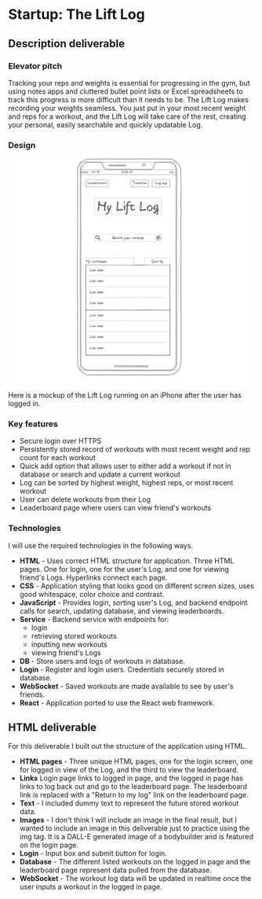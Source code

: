 # Startup: The Lift Log

## Description deliverable

### Elevator pitch
Tracking your reps and weights is essential for progressing in the gym, but using notes apps and cluttered bullet point lists or Excel spreadsheets to track this progress is more difficult than it needs to be. The Lift Log makes recording your weights seamless. You just put in your most recent weight and reps for a workout, and the Lift Log will take care of the rest, creating your personal, easily searchable and quickly updatable Log.

### Design

![Mock](mobile-ui-mockup.png)

Here is a mockup of the Lift Log running on an iPhone after the user has logged in. 

### Key features

- Secure login over HTTPS
- Persistently stored record of workouts with most recent weight and rep count for each workout
- Quick add option that allows user to either add a workout if not in database or search and update a current workout
- Log can be sorted by highest weight, highest reps, or most recent workout
- User can delete workouts from their Log
- Leaderboard page where users can view friend's workouts

### Technologies

I will use the required technologies in the following ways.

- **HTML** - Uses correct HTML structure for application. Three HTML pages. One for login, one for the user's Log, and one for viewing friend's Logs. Hyperlinks connect each page.
- **CSS** - Application styling that looks good on different screen sizes, uses good whitespace, color choice and contrast.
- **JavaScript** - Provides login, sorting user's Log, and backend endpoint calls for search, updating database, and viewing leaderboards.
- **Service** - Backend service with endpoints for:
  - login
  - retrieving stored workouts
  - inputting new workouts
  - viewing friend's Logs
- **DB** - Store users and logs of workouts in database.
- **Login** - Register and login users. Credentials securely stored in database.
- **WebSocket** - Saved workouts are made available to see by user's friends.
- **React** - Application ported to use the React web framework.

## HTML deliverable

For this deliverable I built out the structure of the application using HTML.
- **HTML pages** - Three unique HTML pages, one for the login screen, one for logged in view of the Log, and the third to view the leaderboard.
- **Links** Login page links to logged in page, and the logged in page has links to log back out and go to the leaderboard page. The leaderboard link is replaced with a "Return to my log" link on the leaderboard page.
- **Text** - I included dummy text to represent the future stored workout data.
- **Images** - I don't think I will include an image in the final result, but I wanted to include an image in this deliverable just to practice using the img tag. It is a DALL-E generated image of a bodybuilder and is featured on the login page.
- **Login** - Input box and submit button for login.
- **Database** - The different listed workouts on the logged in page and the leaderboard page represent data pulled from the database.
- **WebSocket** - The workout log data will be updated in realtime once the user inputs a workout in the logged in page.
